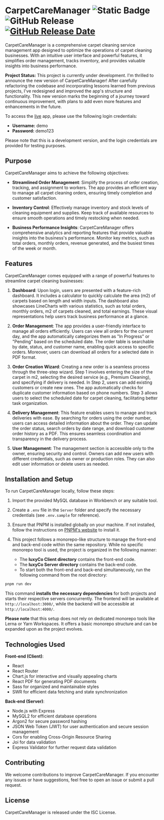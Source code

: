 # CarpetCareManager ![Static Badge](https://img.shields.io/badge/Online-https%3A%2F%2Fcarpetcaremanager.onrender.com%2F-red?link=carpetcaremanager.onrender.com) ![GitHub Release](https://img.shields.io/github/v/release/denigogov/CarpetCareManager) [![GitHub Release Date](https://img.shields.io/github/release-date/denigogov/CarpetCareManager) ](https://carpetcaremanager.onrender.com/) 






 
CarpetCareManager is a comprehensive carpet cleaning service management app designed to optimize the operations of carpet cleaning businesses. With an intuitive user interface and powerful features, it simplifies order management, tracks inventory, and provides valuable insights into business performance.

**Project Status:**  This project is currently under development. I'm thrilled to announce the new version of CarpetCareManager! After carefully refactoring the codebase and incorporating lessons learned from previous projects, I've redesigned and improved the app's structure and functionality. This new version marks the beginning of a journey toward continuous improvement, with plans to add even more features and enhancements in the future.





To access the  [live](https://carpetcaremanager.onrender.com/) app, please use the following login credentials:

- **Username:** demo
- **Password:** demo123

Please note that this is a development version, and the login credentials are provided for testing purposes.

## Purpose

CarpetCareManager aims to achieve the following objectives:

- **Streamlined Order Management**: Simplify the process of order creation, tracking, and assignment to workers. The app provides an efficient way to manage all carpet cleaning orders, ensuring timely completion and customer satisfaction.

- **Inventory Control**: Effectively manage inventory and stock levels of cleaning equipment and supplies. Keep track of available resources to ensure smooth operations and timely restocking when needed.

- **Business Performance Insights**: CarpetCareManager offers comprehensive analytics and reporting features that provide valuable insights into the business's performance. Monitor key metrics, such as total orders, monthly orders, revenue generated, and the busiest times of the week or month.

## Features

CarpetCareManager comes equipped with a range of powerful features to streamline carpet cleaning businesses:

1. **Dashboard**: Upon login, users are presented with a feature-rich dashboard. It includes a calculator to quickly calculate the area (m2) of carpets based on length and width inputs. The dashboard also showcases LineCharts with various statistics, such as total orders, monthly orders, m2 of carpets cleaned, and total earnings. These visual representations help users track business performance at a glance.

2. **Order Management**: The app provides a user-friendly interface to manage all orders efficiently. Users can view all orders for the current day, and the app automatically categorizes them as "In Progress" or "Pending" based on the scheduled date. The order table is searchable by date, status, and customer name, enabling quick access to specific orders. Moreover, users can download all orders for a selected date in PDF format.

3. **Order Creation Wizard**: Creating a new order is a seamless process through the three-step wizard. Step 1 involves entering the size of the carpet in m2, selecting the desired service (e.g., Premium Cleaning), and specifying if delivery is needed. In Step 2, users can add existing customers or create new ones. The app automatically checks for duplicate customer information based on phone numbers. Step 3 allows users to select the scheduled date for carpet cleaning, facilitating better task organization.

4. **Delivery Management**: This feature enables users to manage and track deliveries with ease. By searching for orders using the order number, users can access detailed information about the order. They can update the order status, search orders by date range, and download customer order history as a PDF. This ensures seamless coordination and transparency in the delivery process.

5. **User Management**: The management section is accessible only to the owner, ensuring security and control. Owners can add new users with different credentials, such as owner or production roles. They can also edit user information or delete users as needed.

## Installation and Setup

To run CarpetCareManager locally, follow these steps:

1. Import the provided MySQL database in Workbench or any suitable tool.

2. Create a `.env` file in the `Server` folder and specify the necessary credentials (see `.env.sample` for reference).

3. Ensure that PNPM is installed globally on your machine. If not installed, follow the instructions on [PNPM's website](https://pnpm.io/) to install it.

4. This project follows a monorepo-like structure to manage the front-end and back-end code within the same repository. While no specific monorepo tool is used, the project is organized in the following manner:
   - The **luxyCo Client directory** contains the front-end code.
   - The **luxyCo Server directory** contains the back-end code.
   - To start both the front-end and back-end simultaneously, run the following command from the root directory:

```bash
pnpm run dev
```

This command **installs the necessary dependencies** for both projects and starts their respective servers concurrently.
The frontend will be available at `http://localhost:3000/`, while the backend will be accessible at `http://localhost:4000/`.

**Please note** that this setup does not rely on dedicated monorepo tools like Lerna or Yarn Workspaces. It offers a basic monorepo structure and can be expanded upon as the project evolves.

## Technologies Used

**Front-end (Client)**:

- React
- React Router
- Chart.js for interactive and visually appealing charts
- React PDF for generating PDF documents
- Sass for organized and maintainable styles
- SWR for efficient data fetching and state synchronization

**Back-end (Server)**:

- Node.js with Express
- MySQL2 for efficient database operations
- Argon2 for secure password hashing
- JSON Web Token (JWT) for user authentication and secure session management
- Cors for enabling Cross-Origin Resource Sharing
- Joi for data validation
- Express Validator for further request data validation

## Contributing

We welcome contributions to improve CarpetCareManager. If you encounter any issues or have suggestions, feel free to open an issue or submit a pull request.

## License

CarpetCareManager is released under the ISC License.
